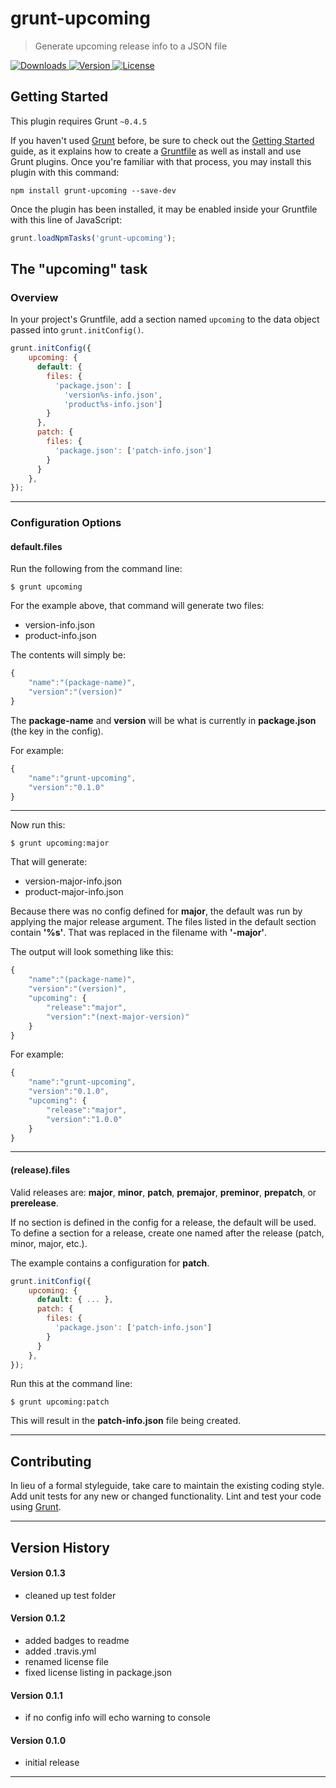 # grunt-upcoming

> Generate upcoming release info to a JSON file

<p align="left">
<!--
  <a href="https://travis-ci.org/mitchallen/grunt-upcoming">
    <img src="https://img.shields.io/travis/mitchallen/grunt-upcoming.svg?style=flat-square" alt="Version">
  </a>
  <a href="https://codecov.io/gh/mitchallen/grunt-upcoming">
    <img src="https://codecov.io/gh/mitchallen/grunt-upcoming/branch/master/graph/badge.svg" alt="Coverage Status">
  </a>
-->
  <a href="https://npmjs.org/package/grunt-upcoming">
    <img src="http://img.shields.io/npm/dt/grunt-upcoming.svg?style=flat-square" alt="Downloads">
  </a>
  <a href="https://npmjs.org/package/grunt-upcoming">
    <img src="http://img.shields.io/npm/v/grunt-upcoming.svg?style=flat-square" alt="Version">
  </a>
  <a href="https://npmjs.com/package/grunt-upcoming">
    <img src="https://img.shields.io/npm/l/grunt-upcoming.svg?style=flat-square" alt="License"></a>
  </a>
</p>

## Getting Started
This plugin requires Grunt `~0.4.5`

If you haven't used [Grunt](http://gruntjs.com/) before, be sure to check out the [Getting Started](http://gruntjs.com/getting-started) guide, as it explains how to create a [Gruntfile](http://gruntjs.com/sample-gruntfile) as well as install and use Grunt plugins. Once you're familiar with that process, you may install this plugin with this command:

```shell
npm install grunt-upcoming --save-dev
```

Once the plugin has been installed, it may be enabled inside your Gruntfile with this line of JavaScript:

```js
grunt.loadNpmTasks('grunt-upcoming');
```

## The "upcoming" task

### Overview
In your project's Gruntfile, add a section named `upcoming` to the data object passed into `grunt.initConfig()`.

```js
grunt.initConfig({
    upcoming: {
      default: {
        files: {
          'package.json': [
            'version%s-info.json', 
            'product%s-info.json']
        }
      },
      patch: {
        files: {
          'package.json': ['patch-info.json']
        }
      }
    },
});
```

* * *

### Configuration Options

#### default.files

Run the following from the command line:

    $ grunt upcoming
    
For the example above, that command will generate two files:

* version-info.json
* product-info.json

The contents will simply be:

```js
{
	"name":"(package-name)",
	"version":"(version)"
}
```

The __package-name__ and __version__ will be what is currently in __package.json__ (the key in the config).

For example:

```js
{
	"name":"grunt-upcoming",
	"version":"0.1.0"
}
```

* * *

Now run this:

	$ grunt upcoming:major
	
That will generate:

* version-major-info.json
* product-major-info.json

Because there was no config defined for __major__, the default was run by applying the major release argument. The files listed in the default section contain __'%s'__. That was replaced in the filename with __'-major'__.

The output will look something like this:

```js
{
	"name":"(package-name)",
	"version":"(version)",
	"upcoming": {
		"release":"major",
		"version":"(next-major-version)"
	}
}
```

For example:

```js
{
	"name":"grunt-upcoming",
	"version":"0.1.0",
	"upcoming": {
		"release":"major",
		"version":"1.0.0"
	}
}
```

* * *

#### (release).files

Valid releases are:  __major__, __minor__, __patch__, __premajor__, __preminor__, __prepatch__, or __prerelease__.

If no section is defined in the config for a release, the default will be used. To define a section for a release, create one named after the release (patch, minor, major, etc.).

The example contains a configuration for __patch__.

```js
grunt.initConfig({
    upcoming: {	
      default: { ... },
      patch: {
        files: {
          'package.json': ['patch-info.json']
        }
      }
    },
});
```

Run this at the command line:

	$ grunt upcoming:patch

This will result in the __patch-info.json__ file being created.


* * *

## Contributing
In lieu of a formal styleguide, take care to maintain the existing coding style. Add unit tests for any new or changed functionality. Lint and test your code using [Grunt](http://gruntjs.com/).

* * *

## Version History

#### Version 0.1.3

* cleaned up test folder

#### Version 0.1.2

* added badges to readme
* added .travis.yml
* renamed license file
* fixed license listing in package.json

#### Version 0.1.1 

* if no config info will echo warning to console

#### Version 0.1.0 

* initial release

* * *

